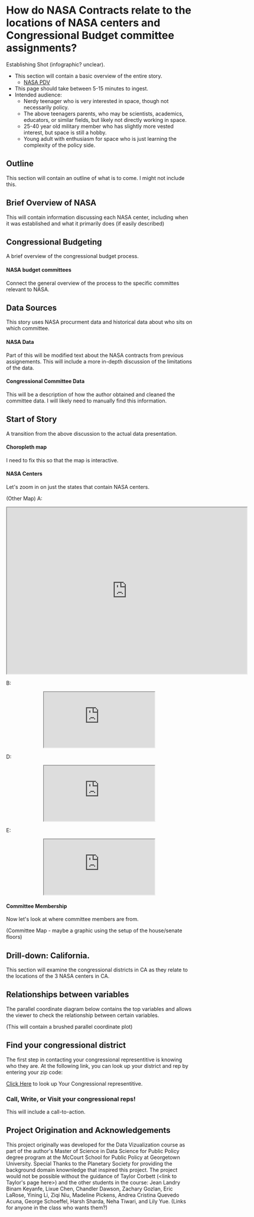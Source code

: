 # How do NASA Contracts relate to the locations of NASA centers and Congressional Budget committee assignments? 

Establishing Shot (infographic? unclear).

* This section will contain a basic overview of the entire story. 
  * [NASA PDV](https://prod.nais.nasa.gov/cgibin/npdv/map.cgi)
* This page should take between 5-15 minutes to ingest.
* Intended audience:
  * Nerdy teenager who is very interested in space, though not necessarily policy.
  * The above teenagers parents, who may be scientists, academics, educators, or similar fields, but likely not directly working in space.
  * 25-40 year old military member who has slightly more vested interest, but space is still a hobby.
  * Young adult with enthusiasm for space who is just learning the complexity of the policy side. 

## Outline

This section will contain an outline of what is to come. I might not include this. 


## Brief Overview of NASA 

This will contain information discussing each NASA center, including when it was established and what it primarily does (if easily described)


## Congressional Budgeting

A brief overview of the congressional budget process.

#### NASA budget committees
Connect the general overview of the process to the specific committes relevant to NASA.


## Data Sources

This story uses NASA procurment data and historical data about who sits on which committee.  

#### NASA Data
Part of this will be modified text about the NASA contracts from previous assignements. This will include a more in-depth discussion of the limitations of the data. 

#### Congressional Committee Data  
This will be a description of how the author obtained and cleaned the committee data. I will likely need to manually find this information.

## Start of Story

A transition from the above discussion to the actual data presentation. 

#### Choropleth map 
I need to fix this so that the map is interactive.


#### NASA Centers
Let's zoom in on just the states that contain NASA centers.  


(Other Map)
A:
<center><iframe src="https://public.tableau.com/shared/RZFGG4CCJ?:embed=yes&:display_count=yes&:showVizHome=no" width = '650' height = '450'></iframe></center>

B:
<center><iframe src="https://public.tableau.com/shared/RZFGG4CCJ?:embed=yes&:display_count=yes&:showVizHome=no" width = 'device-width' height = 'device-height'</iframe></center>

C:
<center><iframe src="https://public.tableau.com/shared/RZFGG4CCJ?:embed=yes&:display_count=yes&:showVizHome=no" width = device-width height = device-height</iframe></center>

D:
<center><iframe src="https://public.tableau.com/shared/RZFGG4CCJ?:embed=yes&:display_count=yes&:showVizHome=no"</iframe></center>

E:
<center><iframe src="https://public.tableau.com/shared/RZFGG4CCJ?:embed=yes&:display_count=yes&:showVizHome=no" width = 'auto' height = 'auto'</iframe></center>

E:
<center><iframe src="https://public.tableau.com/shared/RZFGG4CCJ?:embed=yes&:display_count=yes&:showVizHome=no&getVizSize=yes" width = 'auto' height = 'auto'</iframe></center>

F:

<center><iframe src="https://public.tableau.com/shared/RZFGG4CCJ?:embed=yes&:display_count=yes&:showVizHome=no&getVizSize=yes" width = '650' height = '450'</iframe></center>

#### Committee Membership  
Now let's look at where committee members are from.  

(Committee Map - maybe a graphic using the setup of the house/senate floors)

## Drill-down: California.
This section will examine the congressional districts in CA as they relate to the locations of the 3 NASA centers in CA.  

## Relationships between variables
The parallel coordinate diagram below contains the top variables and allows the viewer to check the relationship between certain variables.   

(This will contain a brushed parallel coordinate plot)

## Find your congressional district 
The first step in contacting your congressional representitive is knowing who they are. At the following link, you can look up your district and rep by entering your zip code: 

[Click Here](https://www.house.gov/htbin/findrep) to look up Your Congressional representitive.

### Call, Write, or Visit your congressional reps!  
This will include a call-to-action.  



## Project Origination and Acknowledgements 

This project originally was developed for the Data Vizualization course as part of the author's Master of Science in Data Science for Public Policy degree program at the McCourt School for Public Policy at Georgetown University. Special Thanks to the Planetary Society for providing the background domain knownledge that inspired this project. The project would not be possible without the guidance of Taylor Corbett (<link to Taylor's page here>) and the other students in the course: Jean Landry Binam Keyanfe, Lixue Chen, Chandler Dawson, Zachary Gozlan, Eric LaRose, Yining Li, Ziqi Niu, Madeline Pickens, Andrea Cristina Quevedo Acuna, George Schoeffel, Harsh Sharda, Neha Tiwari, and Lily Yue. (Links for anyone in the class who wants them?) 
